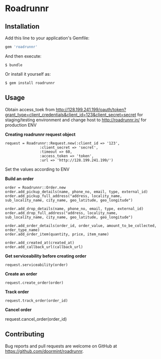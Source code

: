 # Roadrunnr

## Installation

Add this line to your application's Gemfile:

```ruby
gem 'roadrunnr'
```

And then execute:

    $ bundle

Or install it yourself as:

    $ gem install roadrunnr

## Usage
Obtain  access_toek from http://128.199.241.199/oauth/token?grant_type=client_credentials&client_id=123&client_secret=secret for staging/testing environment and change host to http://roadrunnr.in/ for production ENV

**Creating roadrunnr request object**

   

    request = Roadrunnr::Request.new(:client_id => '123', 
                    :client_secret => 'secret', 
                    :timeout => 60, 
                    :access_token => 'token', 
                    :url => 'http://128.199.241.199/')

Set the values according to ENV



  **Build an order**

    order = Roadrunnr::Order.new
    order.add_pickup_details(name, phone_no, email, type, external_id)
    order.add_pickup_full_address("address, locality_name, sub_locality_name, city_name, geo_latitude, geo_longitude")

    order.add_drop_details(name, phone_no, email, type, external_id)
    order.add_drop_full_address("address, locality_name, sub_locality_name, city_name, geo_latitude, geo_longitude")

    order.add_order_details(order_id, order_value, amount_to_be_collected, order_type_name)
    order.add_order_item(quantity, price, item_name)

    order.add_created_at(created_at)
    order.add_callback_url(callback_url)

  **Get serviceability before creating order**
  
    request.serviceability(order)


  **Create an order**
  
    request.create_order(order)


  **Track order**

    request.track_order(order_id)

  **Cancel order**   

  request.cancel_order(order_id)


## Contributing

Bug reports and pull requests are welcome on GitHub at https://github.com/doormint/roadrunnr.
